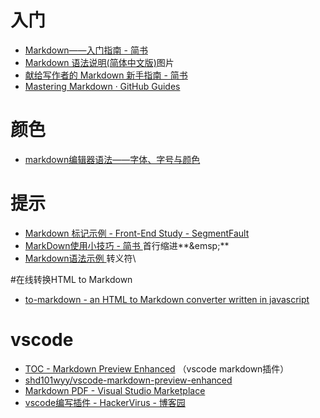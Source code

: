 # 入门

- [Markdown——入门指南 - 简书](http://www.jianshu.com/p/1e402922ee32/)
- [Markdown 语法说明(简体中文版)](http://wowubuntu.com/markdown/)图片
- [献给写作者的 Markdown 新手指南 - 简书](http://www.jianshu.com/p/q81RER)
- [Mastering Markdown · GitHub Guides](https://guides.github.com/features/mastering-markdown/)


# 颜色

*   [markdown编辑器语法——字体、字号与颜色](http://mbzx.github.io/2015/09/21/md-light/)

# 提示

- [Markdown 标记示例 - Front-End Study - SegmentFault](https://segmentfault.com/a/1190000003930804)
- [MarkDown使用小技巧 - 简书 ](http://www.jianshu.com/p/9d94660a96f1)首行缩进**\&emsp;**
- [Markdown语法示例 ](http://equation85.github.io/blog/markdown-examples/)转义符\\

#在线转换HTML to Markdown
- [to-markdown - an HTML to Markdown converter written in javascript ](https://domchristie.github.io/to-markdown/)

# vscode

*   [TOC - Markdown Preview Enhanced](https://shd101wyy.github.io/markdown-preview-enhanced/#/toc) （vscode markdown插件）
*   [shd101wyy/vscode-markdown-preview-enhanced](https://github.com/shd101wyy/vscode-markdown-preview-enhanced)
*   [Markdown PDF - Visual Studio Marketplace](https://marketplace.visualstudio.com/items?itemName=yzane.markdown-pdf)
*   [vscode编写插件 - HackerVirus - 博客园](http://www.cnblogs.com/Leo_wl/p/5507589.html)